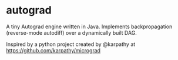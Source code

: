 # autograd

A tiny Autograd engine written in Java. Implements backpropagation (reverse-mode autodiff) over a dynamically built DAG.

Inspired by a python project created by @karpathy at https://github.com/karpathy/micrograd


